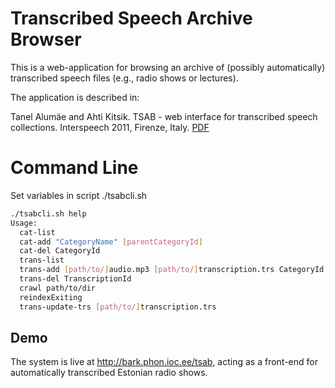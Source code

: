 Transcribed Speech Archive Browser
==================================

This is a web-application for browsing an archive of (possibly automatically) transcribed
speech files (e.g., radio shows or lectures).

The application is described in:

Tanel Alumäe and Ahti Kitsik. TSAB - web interface for transcribed speech collections. Interspeech 2011, Firenze, Italy. [PDF](https://phon.ioc.ee/dokuwiki/lib/exe/fetch.php?media=people:tanel:interspeech2011.pdf)

# Command Line

Set variables in script ./tsabcli.sh

```sh
./tsabcli.sh help  
Usage:
  cat-list
  cat-add "CategoryName" [parentCategoryId]
  cat-del CategoryId
  trans-list
  trans-add [path/to/]audio.mp3 [path/to/]transcription.trs CategoryId [Title]
  trans-del TranscriptionId
  crawl path/to/dir
  reindexExiting
  trans-update-trs [path/to/]transcription.trs
```


Demo
----

The system is live at http://bark.phon.ioc.ee/tsab, acting as a front-end for automatically transcribed
Estonian radio shows.

